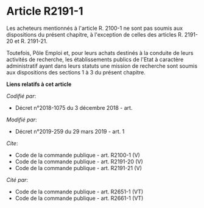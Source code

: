 # Article R2191-1

Les acheteurs mentionnés à l'article R. 2100-1 ne sont pas soumis aux dispositions du présent chapitre, à l'exception de
celles des articles R. 2191-20 et R. 2191-21. 

Toutefois, Pôle Emploi et, pour leurs achats destinés à la conduite de leurs activités de recherche, les établissements
publics de l'Etat à caractère administratif ayant dans leurs statuts une mission de recherche sont soumis aux dispositions
des sections 1 à 3 du présent chapitre.

**Liens relatifs à cet article**

_Codifié par_:

  - Décret n°2018-1075 du 3 décembre 2018 - art.

_Modifié par_:

  - Décret n°2019-259 du 29 mars 2019 - art. 1

_Cite_:

  - Code de la commande publique - art. R2100-1 (V)
  - Code de la commande publique - art. R2191-20 (V)
  - Code de la commande publique - art. R2191-21 (V)

_Cité par_:

  - Code de la commande publique - art. R2651-1 (VT)
  - Code de la commande publique - art. R2661-1 (VT)
